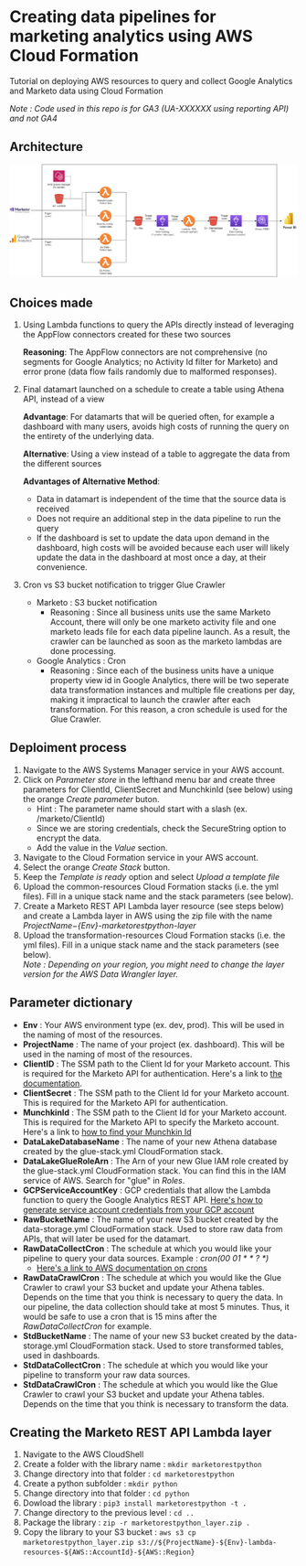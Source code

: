 # Creating data pipelines for marketing analytics using AWS Cloud Formation
Tutorial on deploying AWS resources to query and collect Google Analytics and Marketo data using Cloud Formation

*Note : Code used in this repo is for GA3 (UA-XXXXXX using reporting API) and not GA4*

## Architecture
![alt text](Archi.drawio.png)

## Choices made
1. Using Lambda functions to query the APIs directly instead of leveraging the AppFlow connectors created for these two sources

    **Reasoning**: The AppFlow connectors are not comprehensive (no segments for Google Analytics; no Activity Id filter for Marketo) and error prone (data flow fails randomly due to malformed responses).

2. Final datamart launched on a schedule to create a table using Athena API, instead of a view

    **Advantage**: For datamarts that will be queried often, for example a dashboard with many users, avoids high costs of running the query on the entirety of the underlying data.
    
    **Alternative**: Using a view instead of a table to aggregate the data from the different sources
     
    **Advantages of Alternative Method**:

     - Data in datamart is independent of the time that the source data is received
     - Does not require an additional step in the data pipeline to run the query  
     - If the dashboard is set to update the data upon demand in the dashboard, high costs will be avoided because each user will likely update the data in the dashboard at most once a day, at their convenience.  

3. Cron vs S3 bucket notification to trigger Glue Crawler
    - Marketo : S3 bucket notification
        - Reasoning : Since all business units use the same Marketo Account, there will only be one marketo activity file and one marketo leads file for each data pipeline launch. As a result, the crawler can be launched as soon as the marketo lambdas are done processing.
    - Google Analytics : Cron
        - Reasoning : Since each of the business units have a unique property view id in Google Analytics, there will be two seperate data transformation instances and multiple file creations per day, making it impractical to launch the crawler after each transformation. For this reason, a cron schedule is used for the Glue Crawler.


## Deploiment process
1. Navigate to the AWS Systems Manager service in your AWS account.
2. Click on *Parameter store* in the lefthand menu bar and create three parameters for ClientId, ClientSecret and MunchkinId (see below) using the orange *Create parameter* buton.
    - Hint : The parameter name should start with a slash (ex. /marketo/ClientId)
    - Since we are storing credentials, check the SecureString option to encrypt the data.
    - Add the value in the *Value* section.
3. Navigate to the Cloud Formation service in your AWS account.
4. Select the orange *Create Stack* button.
5. Keep the *Template is ready* option and select *Upload a template file*
6. Upload the common-resources Cloud Formation stacks (i.e. the yml files). Fill in a unique stack name and the stack parameters (see below).
7. Create a Marketo REST API Lambda layer resource (see steps below) and create a Lambda layer in AWS using the zip file with the name *${ProjectName}-${Env}-marketorestpython-layer*
8. Upload the transformation-resources Cloud Formation stacks (i.e. the yml files). Fill in a unique stack name and the stack parameters (see below).  
    *Note : Depending on your region, you might need to change the layer version for the AWS Data Wrangler layer.*


## Parameter dictionary
- **Env** : Your AWS environment type (ex. dev, prod). This will be used in the naming of most of the resources.
- **ProjectName** : The name of your project (ex. dashboard). This will be used in the naming of most of the resources.
- **ClientID** : The SSM path to the Client Id for your Marketo account. This is required for the Marketo API for authentication. Here's a link to [the documentation](https://developers.marketo.com/rest-api/authentication/#:~:text=The%20Client%20ID%20and%20Client,in%20the%20REST%20API%20section.&text=access_token%20%E2%80%93%20The%20token%20that%20you,authenticate%20with%20the%20target%20instance.).
- **ClientSecret** : The SSM path to the Client Id for your Marketo account. This is required for the Marketo API for authentication.
- **MunchkinId** : The SSM path to the Client Id for your Marketo account. This is required for the Marketo API to specify the Marketo account. Here's a link to [how to find your Munchkin Id](https://nation.marketo.com/t5/knowledgebase/how-to-find-your-munchkin-id-for-a-marketo-instance/ta-p/248432)
- **DataLakeDatabaseName** : The name of your new Athena database created by the glue-stack.yml CloudFormation stack.
- **DataLakeGlueRoleArn** : The Arn of your new Glue IAM role created by the glue-stack.yml CloudFormation stack. You can find this in the IAM service of AWS. Search for "glue" in *Roles*.
- **GCPServiceAccountKey** : GCP credentials that allow the Lambda function to query the Google Analytics REST API. [Here's how to generate service account credentials from your GCP account](https://developers.google.com/identity/protocols/oauth2/service-account)
- **RawBucketName** : The name of your new S3 bucket created by the data-storage.yml CloudFormation stack. Used to store raw data from APIs, that will later be used for the datamart.
- **RawDataCollectCron** : The schedule at which you would like your pipeline to query your data sources. Example : _cron(00 01 * * ? *)_
    - [Here's a link to AWS documentation on crons](https://docs.aws.amazon.com/fr_fr/lambda/latest/dg/services-cloudwatchevents-expressions.html)
- **RawDataCrawlCron** : The schedule at which you would like the Glue Crawler to crawl your S3 bucket and update your Athena tables. Depends on the time that you think is necessary to query the data. In our pipeline, the data collection should take at most 5 minutes. Thus, it would be safe to use a cron that is 15 mins after the *RawDataCollectCron* for example.
- **StdBucketName** : The name of your new S3 bucket created by the data-storage.yml CloudFormation stack. Used to store transformed tables, used in dashboards.
- **StdDataCollectCron** : The schedule at which you would like your pipeline to transform your raw data sources.
- **StdDataCrawlCron** : The schedule at which you would like the Glue Crawler to crawl your S3 bucket and update your Athena tables. Depends on the time that you think is necessary to transform the data.


## Creating the Marketo REST API Lambda layer
1. Navigate to the AWS CloudShell
2. Create a folder with the library name : `mkdir marketorestpython`
3. Change directory into that folder : `cd marketorestpython`
4. Create a python subfolder : `mkdir python`
5. Change directory into that folder : `cd python`
6. Dowload the library : `pip3 install marketorestpython -t .`
7. Change directory to the previous level : `cd ..`
8. Package the library : `zip -r marketorestpython_layer.zip .`
9. Copy the library to your S3 bucket : `aws s3 cp marketorestpython_layer.zip s3://${ProjectName}-${Env}-lambda-resources-${AWS::AccountId}-${AWS::Region}`

